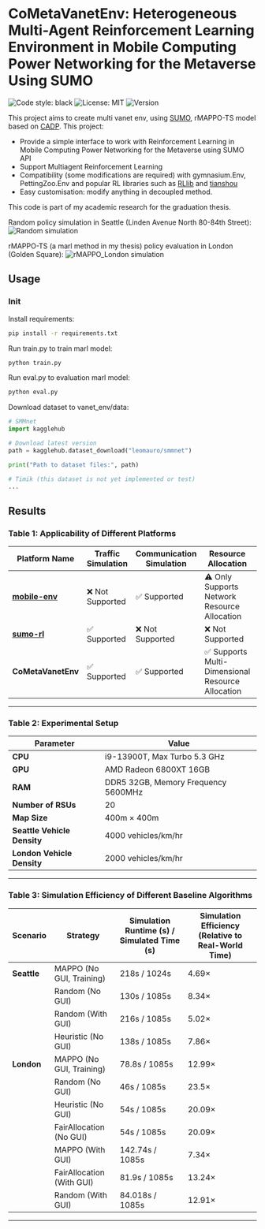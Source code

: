 # CoMetaVanetEnv: Heterogeneous Multi-Agent Reinforcement Learning Environment in Mobile Computing Power Networking for the Metaverse Using SUMO

![Code style: black](https://img.shields.io/badge/code%20style-black-000000.svg) ![License: MIT](https://img.shields.io/badge/License-MIT-yellow.svg) ![Version](https://img.shields.io/badge/version-1.0.0-blue) 

This project aims to create multi vanet env, using [SUMO](https://github.com/eclipse-sumo/sumo), rMAPPO-TS model based on [CADP](https://github.com/zyh1999/CADP).
This project:
- Provide a simple interface to work with Reinforcement Learning in Mobile Computing Power Networking for the Metaverse using SUMO API
- Support Multiagent Reinforcement Learning
- Compatibility (some modifications are required) with gymnasium.Env, PettingZoo.Env and popular RL libraries such as [RLlib](https://docs.ray.io/en/main/rllib.html) and [tianshou](https://github.com/thu-ml/tianshou)
- Easy customisation: modify anything in decoupled method.

This code is part of my academic research for the graduation thesis.

Random policy simulation in Seattle (Linden Avenue North 80-84th Street):
![Random simulation](random_139.gif)

rMAPPO-TS (a marl method in my thesis) policy evaluation in London (Golden Square):
![rMAPPO_London simulation](London-rMAPPO-TS.gif)

## Usage
### Init
Install requirements:
```bash
pip install -r requirements.txt
```

Run train.py to train marl model:
```bash
python train.py
```
Run eval.py to evaluation marl model:
```bash
python eval.py
```
Download dataset to vanet_env/data:
```python
# SMMnet
import kagglehub

# Download latest version
path = kagglehub.dataset_download("leomauro/smmnet")

print("Path to dataset files:", path)

# Timik (this dataset is not yet implemented or test)
...
```

## Results
### **Table 1: Applicability of Different Platforms**  
| Platform Name | Traffic Simulation | Communication Simulation | Resource Allocation | Extensibility |  
|--------------|------------------|------------------|------------------|--------------|  
| **[mobile-env](https://github.com/stefanbschneider/mobile-env)** | ❌ Not Supported | ✅ Supported | ⚠️ Only Supports Network Resource Allocation | ⚠️ Partially Extensible |  
| **[sumo-rl](https://github.com/LucasAlegre/sumo-rl)** | ✅ Supported | ❌ Not Supported | ❌ Not Supported | ❌ Not Extensible |  
| **CoMetaVanetEnv** | ✅ Supported | ✅ Supported | ✅ Supports Multi-Dimensional Resource Allocation | ✅ Highly Extensible |  
---

### **Table 2: Experimental Setup**  

| Parameter | Value |  
|-----------|-------|  
| **CPU** | i9-13900T, Max Turbo 5.3 GHz |  
| **GPU** | AMD Radeon 6800XT 16GB |  
| **RAM** | DDR5 32GB, Memory Frequency 5600MHz |  
| **Number of RSUs** | 20 |  
| **Map Size** | 400m × 400m |  
| **Seattle Vehicle Density** | 4000 vehicles/km/hr |  
| **London Vehicle Density** | 2000 vehicles/km/hr |  

---

### **Table 3: Simulation Efficiency of Different Baseline Algorithms**  

| Scenario | Strategy | Simulation Runtime (s) / Simulated Time (s) | Simulation Efficiency (Relative to Real-World Time) |  
|------------|-----------------------------|-----------------------------|------------------------------------|  
| **Seattle** | MAPPO (No GUI, Training) | 218s / 1024s | 4.69× |  
|  | Random (No GUI) | 130s / 1085s | 8.34× |  
|  | Random (With GUI) | 216s / 1085s | 5.02× |  
|  | Heuristic (No GUI) | 138s / 1085s | 7.86× |  
| **London** | MAPPO (No GUI, Training) | 78.8s / 1085s | 12.99× |  
|  | Random (No GUI) | 46s / 1085s | 23.5× |  
|  | Heuristic (No GUI) | 54s / 1085s | 20.09× |  
|  | FairAllocation (No GUI) | 54s / 1085s | 20.09× |  
|  | MAPPO (With GUI) | 142.74s / 1085s | 7.34× |  
|  | FairAllocation (With GUI) | 81.9s / 1085s | 13.24× |  
|  | Random (With GUI) | 84.018s / 1085s | 12.91× |  

---

